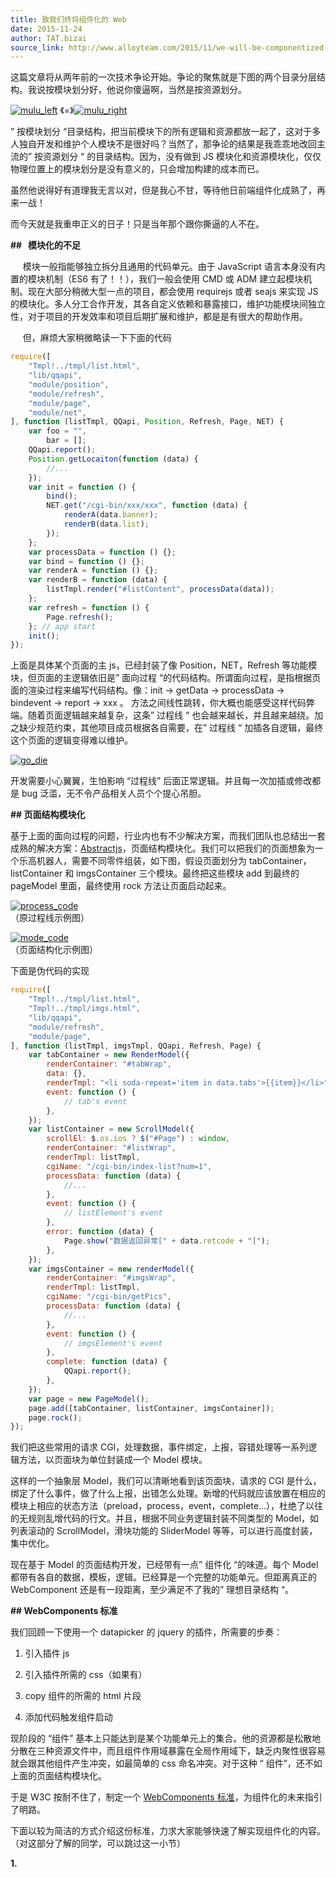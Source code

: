 ```yaml
---
title: 致我们终将组件化的 Web
date: 2015-11-24
author: TAT.bizai
source_link: http://www.alloyteam.com/2015/11/we-will-be-componentized-web-long-text/
---
```


这篇文章将从两年前的一次技术争论开始。争论的聚焦就是下图的两个目录分层结构。我说按模块划分好，他说你傻逼啊，当然是按资源划分。

[![mulu_left](http://www.alloyteam.com/wp-content/uploads/2015/11/mulu_left.png)](http://www.alloyteam.com/wp-content/uploads/2015/11/mulu_left.png) 《=》[![mulu_right](http://www.alloyteam.com/wp-content/uploads/2015/11/mulu_right.png)](http://www.alloyteam.com/wp-content/uploads/2015/11/mulu_right.png)

” 按模块划分 “目录结构，把当前模块下的所有逻辑和资源都放一起了，这对于多人独自开发和维护个人模块不是很好吗？当然了，那争论的结果是我乖乖地改回主流的” 按资源划分 “ 的目录结构。因为，没有做到 JS 模块化和资源模块化，仅仅物理位置上的模块划分是没有意义的，只会增加构建的成本而已。

虽然他说得好有道理我无言以对，但是我心不甘，等待他日前端组件化成熟了，再来一战！

而今天就是我重申正义的日子！只是当年那个跟你撕逼的人不在。

**##   模块化的不足**

     模块一般指能够独立拆分且通用的代码单元。由于 JavaScript 语言本身没有内置的模块机制（ES6 有了！！），我们一般会使用 CMD 或 ADM 建立起模块机制。现在大部分稍微大型一点的项目，都会使用 requirejs 或者 seajs 来实现 JS 的模块化。多人分工合作开发，其各自定义依赖和暴露接口，维护功能模块间独立性，对于项目的开发效率和项目后期扩展和维护，都是是有很大的帮助作用。

     但，麻烦大家稍微略读一下下面的代码

```javascript
require([
    "Tmpl!../tmpl/list.html",
    "lib/qqapi",
    "module/position",
    "module/refresh",
    "module/page",
    "module/net",
], function (listTmpl, QQapi, Position, Refresh, Page, NET) {
    var foo = "",
        bar = [];
    QQapi.report();
    Position.getLocaiton(function (data) {
        //...
    });
    var init = function () {
        bind();
        NET.get("/cgi-bin/xxx/xxx", function (data) {
            renderA(data.banner);
            renderB(data.list);
        });
    };
    var processData = function () {};
    var bind = function () {};
    var renderA = function () {};
    var renderB = function (data) {
        listTmpl.render("#listContent", processData(data));
    };
    var refresh = function () {
        Page.refresh();
    }; // app start
    init();
});
```

上面是具体某个页面的主 js，已经封装了像 Position，NET，Refresh 等功能模块，但页面的主逻辑依旧是” 面向过程 “的代码结构。所谓面向过程，是指根据页面的渲染过程来编写代码结构。像：init -> getData -> processData -> bindevent -> report -> xxx 。 方法之间线性跳转，你大概也能感受这样代码弊端。随着页面逻辑越来越复杂，这条” 过程线 “ 也会越来越长，并且越来越绕。加之缺少规范约束，其他项目成员根据各自需要，在” 过程线 “ 加插各自逻辑，最终这个页面的逻辑变得难以维护。

[![go_die](http://www.alloyteam.com/wp-content/uploads/2015/11/go_die.png)](http://www.alloyteam.com/wp-content/uploads/2015/11/go_die.png)

开发需要小心翼翼，生怕影响 “过程线” 后面正常逻辑。并且每一次加插或修改都是 bug 泛滥，无不令产品相关人员个个提心吊胆。

**## 页面结构模块化**

基于上面的面向过程的问题，行业内也有不少解决方案，而我们团队也总结出一套成熟的解决方案：[Abstractjs](http://www.dorsywang.com/Abstract.js/#doc)，页面结构模块化。我们可以把我们的页面想象为一个乐高机器人，需要不同零件组装，如下图，假设页面划分为 tabContainer，listContainer 和 imgsContainer 三个模块。最终把这些模块 add 到最终的 pageModel 里面，最终使用 rock 方法让页面启动起来。

[![process_code](http://www.alloyteam.com/wp-content/uploads/2015/11/process_code.png)](http://www.alloyteam.com/wp-content/uploads/2015/11/process_code.png)  
（原过程线示例图）

[![mode_code](http://www.alloyteam.com/wp-content/uploads/2015/11/mode_code.png)](http://www.alloyteam.com/wp-content/uploads/2015/11/mode_code.png)  
（页面结构化示例图）

下面是伪代码的实现

```javascript
require([
    "Tmpl!../tmpl/list.html",
    "Tmpl!../tmpl/imgs.html",
    "lib/qqapi",
    "module/refresh",
    "module/page",
], function (listTmpl, imgsTmpl, QQapi, Refresh, Page) {
    var tabContainer = new RenderModel({
        renderContainer: "#tabWrap",
        data: {},
        renderTmpl: "<li soda-repeat='item in data.tabs'>{{item}}</li>",
        event: function () {
            // tab's event
        },
    });
    var listContainer = new ScrollModel({
        scrollEl: $.os.ios ? $("#Page") : window,
        renderContainer: "#listWrap",
        renderTmpl: listTmpl,
        cgiName: "/cgi-bin/index-list?num=1",
        processData: function (data) {
            //...
        },
        event: function () {
            // listElement's event
        },
        error: function (data) {
            Page.show("数据返回异常[" + data.retcode + "]");
        },
    });
    var imgsContainer = new renderModel({
        renderContainer: "#imgsWrap",
        renderTmpl: listTmpl,
        cgiName: "/cgi-bin/getPics",
        processData: function (data) {
            //...
        },
        event: function () {
            // imgsElement's event
        },
        complete: function (data) {
            QQapi.report();
        },
    });
    var page = new PageModel();
    page.add([tabContainer, listContainer, imgsContainer]);
    page.rock();
});
```

我们把这些常用的请求 CGI，处理数据，事件绑定，上报，容错处理等一系列逻辑方法，以页面块为单位封装成一个 Model 模块。

这样的一个抽象层 Model，我们可以清晰地看到该页面块，请求的 CGI 是什么，绑定了什么事件，做了什么上报，出错怎么处理。新增的代码就应该放置在相应的模块上相应的状态方法（preload，process，event，complete...），杜绝了以往的无规则乱增代码的行文。并且，根据不同业务逻辑封装不同类型的 Model，如列表滚动的 ScrollModel，滑块功能的 SliderModel 等等，可以进行高度封装，集中优化。

现在基于 Model 的页面结构开发，已经带有一点” 组件化 “的味道。每个 Model 都带有各自的数据，模板，逻辑。已经算是一个完整的功能单元。但距离真正的 WebComponent 还是有一段距离，至少满足不了我的” 理想目录结构 “。

**## WebComponents 标准**

我们回顾一下使用一个 datapicker 的 jquery 的插件，所需要的步奏：

1. 引入插件 js

2. 引入插件所需的 css（如果有）

3. copy 组件的所需的 html 片段

4. 添加代码触发组件启动

现阶段的 “组件” 基本上只能达到是某个功能单元上的集合。他的资源都是松散地分散在三种资源文件中，而且组件作用域暴露在全局作用域下，缺乏内聚性很容易就会跟其他组件产生冲突，如最简单的 css 命名冲突。对于这种 “ 组件”，还不如上面的页面结构模块化。

于是 W3C 按耐不住了，制定一个 [WebComponents 标准](http://w3c.github.io/webcomponents/explainer/)，为组件化的未来指引了明路。

下面以较为简洁的方式介绍这份标准，力求大家能够快速了解实现组件化的内容。（对这部分了解的同学，可以跳过这一小节）

**1. <template> 模板能力**

模板这东西大家最熟悉不过了，前些年见的较多的模板性能大战 artTemplate，juicer，tmpl，underscoretemplate 等等。而现在又有 [mustachejs](https://github.com/janl/mustache.js/) 无逻辑模板引擎等新入选手。可是大家有没有想过，这么基础的能力，原生 HTML5 是不支持的（T_T）。

而今天 WebComponent 将要提供原生的模板能力

```html
<template id="datapcikerTmpl">
    <div>我是原生的模板</div>
</template>;
```

template 标签内定义了 datapcikerTmpl 的模板，需要使用的时候就要 `innerHTML= document.querySelector('#datapcikerTmpl').content`；可以看出这个原生的模板够原始，模板占位符等功能都没有，对于动态数据渲染模板只能自力更新。

**2. ShadowDom 封装组件独立的内部结构**

ShadowDom 可以理解为一份有独立作用域的 html 片段。这些 html 片段的 CSS 环境和主文档隔离的，各自保持内部的独立性。也正是 ShadowDom 的独立特性，使得组件化成为了可能。

```javascript
var wrap = document.querySelector("#wrap");
var shadow = wrap.createShadowRoot();
shadow.innerHTML = "<p>you can not see me </p>";
```

在具体 dom 节点上使用 createShadowRoot 方法即可生成其 ShadowDom。就像在整份 Html 的屋子里面，新建了一个 shadow 的房间。房间外的人都不知道房间内有什么，保持 shadowDom 的独立性。

**3. 自定义原生标签**

初次接触 [Angularjs](https://angularjs.org/) 的 directive 指令功能，设定好组件的逻辑后，一个<Datepicker /> 就能引入整个组件。如此狂炫酷炸碉堡天的功能，实在令人拍手称快，跃地三尺。

```javascript
var tmpl = document.querySelector("#datapickerTmpl");
var datapickerProto = Object.create(HTMLElement.prototype);
// 设置把我们模板内容我们的shadowDom
datapickerProto.createdCallback = function () {
    var root = this.createShadowRoot();
    root.appendChild(document.importNode(tmpl.content, true));
};
var datapicker = docuemnt.registerElement("datapicker", {
    prototype: datapickerProto,
});
```

Object.create 方式继承 HTMLElement.prototype，得到一个新的 prototype。当解析器发现我们在文档中标记它将检查是否一个名为 createdCallback 的方法。如果找到这个方法它将立即运行它，所以我们把克隆模板的内容来创建的 ShadowDom。

最后，registerElement 的方法传递我们的 prototype 来注册自定义标签。

上面的代码开始略显复杂了，把前面两个能力 “模板”“shadowDom” 结合，形成组件的内部逻辑。最后通过 registerElement 的方式注册组件。之后可以愉快地<datapicker></datapicker> 的使用。

**4. imports 解决组件间的依赖**

```html
<link rel="import" href="datapciker.html">
```

这个类 php 最常用的 html 导入功能，HTML 原生也能支持了。

WebComponents 标准内容大概到这里，是的，我这里没有什么 Demo，也没有实践经验分享。由于 webComponents 新特性，基本上除了高版本的 Chrome 支持外，其他浏览器的支持度甚少。虽然有 polymer 帮忙推动 webcompoents 的库存在，但是 polymer 自身的要求版本也是非常高（IE10+）。所以今天的主角并不是他。

我们简单来回顾一下 WebCompoents 的四部分功能：

1 .<template> 定义组件的 HTML 模板能力

2. Shadow Dom 封装组件的内部结构，并且保持其独立性

3. Custom Element 对外提供组件的标签，实现自定义标签

4. import 解决组件结合和依赖加载

**## 组件化实践方案**

官方的标准看完了，我们思考一下。一份真正成熟可靠的组件化方案，需要具备的能力。

“资源高内聚”—— 组件资源内部高内聚，组件资源由自身加载控制

“作用域独立”—— 内部结构密封，不与全局或其他组件产生影响 

“自定义标签”—— 定义组件的使用方式

“可相互组合”—— 组件正在强大的地方，组件间组装整合

“接口规范化”—— 组件接口有统一规范，或者是生命周期的管理

个人认为，模板能力是基础能力，跟是否组件化没有强联系，所以没有提出一个大点。

既然是实践，现阶段 WebComponent 的支持度还不成熟，不能作为方案的手段。而另外一套以高性能虚拟 Dom 为切入点的组件框架 React，在 facebook 的造势下，社区得到了大力发展。另外一名主角 Webpack，负责解决组件资源内聚，同时跟 React 极度切合形成互补。

所以**[【Webpack】](http://webpack.github.io/)+[【React】](https://facebook.github.io/react/)**将会是这套方案的核心技术。

不知道你现在是 “又是 react+webpack” 感到失望[![f1086af848f17c8c033f4847c16c339c](http://www.alloyteam.com/wp-content/uploads/2015/11/f1086af848f17c8c033f4847c16c339c.jpg)](http://www.alloyteam.com/wp-content/uploads/2015/11/f1086af848f17c8c033f4847c16c339c.jpg)，还是 “太好了是 react+webpack” 不用再学一次新框架的高兴[![dd57e48b489e172cb8bd1a7eb08311c1](http://www.alloyteam.com/wp-content/uploads/2015/11/dd57e48b489e172cb8bd1a7eb08311c1.jpg)](http://www.alloyteam.com/wp-content/uploads/2015/11/dd57e48b489e172cb8bd1a7eb08311c1.jpg)。无论如何下面的内容不会让你失望的。

**### 一，组件生命周期**

[![comp](http://www.alloyteam.com/wp-content/uploads/2015/11/comp.png)](http://www.alloyteam.com/wp-content/uploads/2015/11/comp.png)

React 天生就是强制性组件化的，所以可以从根本性上解决面向过程代码所带来的麻烦。React 组件自身有生命周期方法，能够满足 “接口规范化” 能力点。并且跟 “ 页面结构模块化” 的所封装抽离的几个方法能一一对应。另外 react 的 jsx 自带模板功能，把 html 页面片直接写在 render 方法内，组件内聚性更加紧密。

由于 React 编写的 JSX 是会先生成虚拟 Dom 的，需要时机才真正插入到 Dom 树。使用 React 必须要清楚组件的生命周期，其生命周期三个状态：

`Mount`： 插入 Dom

`Update`： 更新 Dom

`Unmount`： 拔出 Dom

mount 这单词翻译增加，嵌入等。我倒是建议 “插入” 更好理解。插入！拔出！插入！拔出！默念三次，懂了没？别少看黄段子的力量，

[![smile](http://www.alloyteam.com/wp-content/uploads/2015/11/smile1.gif)](http://www.alloyteam.com/wp-content/uploads/2015/11/smile1.gif)

组件状态就是： 插入 -> 更新 -> 拔出。 

然后每个组件状态会有两种处理函数，一前一后，will 函数和 did 函数。

`componentWillMount()`   准备插入前

`componentDidlMount()`   插入后

`componentWillUpdate()` 准备更新前

`componentDidUpdate()`   更新后

`componentWillUnmount()` 准备拔出前

因为拔出后基本都是贤者形态（我说的是组件），所以没有 DidUnmount 这个方法。

另外 React 另外一个核心：数据模型 props 和 state，对应着也有自个状态方法

`getInitialState()`     获取初始化 state。

`getDefaultProps()` 获取默认 props。对于那些没有父组件传递的 props，通过该方法设置默认的 props

`componentWillReceiveProps()`   已插入的组件收到新的 props 时调用

还有一个特殊状态的处理函数，用于优化处理

`shouldComponentUpdate()`：判断组件是否需要 update 调用

加上最重要的 render 方法，React 自身带的方法刚刚好 10 个。对于初学者来说是比较难以消化。但其实 `getInitialState`，`componentDidMount`，`render` 三个状态方法都能完成大部分组件，不必望而却步。

回到组件化的主题。

一个页面结构模块化的组件，能独立封装整个组件的过程线

[![func_line](http://www.alloyteam.com/wp-content/uploads/2015/11/func_line.png)](http://www.alloyteam.com/wp-content/uploads/2015/11/func_line.png)

我们换算成 React 生命周期方法：

[![line_comp](http://www.alloyteam.com/wp-content/uploads/2015/11/line_comp.jpg)](http://www.alloyteam.com/wp-content/uploads/2015/11/line_comp.jpg)

组件的状态方法流中，有两点需要特殊说明：

**1，二次渲染：**

由于 React 的虚拟 Dom 特性，组件的 render 函数不需自己触发，根据 props 和 state 的改变自个通过差异算法，得出最优的渲染。

请求 CGI 一般都是异步，所以必定带来二次渲染。只是空数据渲染的时候，有可能会被 React 优化掉。当数据回来，通过 setState，触发二次 render

**2，componentWiillMount 与 componentDidMount 的差别**

和大多数 React 的教程文章不一样，ajax 请求我建议在 WillMount 的方法内执行，而不是组件初始化成功之后的 DidMount。这样能在 “空数据渲染” 阶段之前请求数据，尽早地减少二次渲染的时间。

`willMount` 只会执行一次，非常适合做 init 的事情。

`didMount` 也只会执行一次，并且这时候真实的 Dom 已经形成，非常适合事件绑定和 complete 类的逻辑。

**### 二，JSX 很丑，但是组件内聚的关键！**

WebComponents 的标准之一，需要模板能力。本是以为是我们熟悉的模板能力，但 React 中的 JSX 这样的怪胎还是令人议论纷纷。React 还没有火起来的时候，大家就已经在微博上狠狠地吐槽了 “JSX 写的代码这 TM 的丑”。这其实只是 Demo 阶段 JSX，等到实战的大型项目中的 JSX，包含多状态多数据多事件的时候，你会发现.............JSX 写的代码还是很丑。

[![jsx_bad](http://www.alloyteam.com/wp-content/uploads/2015/11/jsx_bad.png)](http://www.alloyteam.com/wp-content/uploads/2015/11/jsx_bad.png)  
（即使用 sublime-babel 等插件高亮，逻辑和渲染耦合一起，阅读性还是略差）

为什么我们会觉得丑？因为我们早已经对 “视图 - 样式 - 逻辑” 分离的做法潜移默化。

基于维护性和可读性，甚至性能，我们都不建议直接在 Dom 上面绑定事件或者直接写 style 属性。我们会在 JS 写事件代理，在 CSS 上写上 classname，html 上的就是清晰的 Dom 结构。我们很好地维护着 MVC 的设计模式，一切安好。直到 JSX 把他们都糅合在一起，所守护的技术栈受到侵略，难免有所抵制。

但是从组件化的目的来看，这种高内聚的做法未尝不可。

下面的代码，之前的 “逻辑视图分离” 模式，我们需要去找相应的 js 文件，相应的 event 函数体内，找到 td-info 的 class 所绑定的事件。

对比起 JSX 的高度内聚，所有事件逻辑就是在本身 jsx 文件内，绑定的就是自身的 showInfo 方法。组件化的特性能立马体现出来。

```javascript
<p className="td-info" onClick={this.showInfo}>
    {obj.info}
</p>;
```

（注意：虽然写法上我们好像是 HTML 的内联事件处理器，但是在 React 底层并没有实际赋值类似 onClick 属性，内层还是使用类似事件代理的方式，高效地维护着事件处理器）

再来看一段 style 的 jsx。其实 jsx 没有对样式有硬性规定，我们完全可遵循之前的定义 class 的逻辑。任何一段样式都应该用 class 来定义。在 jsx 你也完全可以这样做。但是出于组件的独立性，我建议一些只有 “一次性” 的样式直接使用 style 赋值更好。减少冗余的 class。

```javascript
<div className="list" style={{ background: "#ddd" }}>
       {list_html}
</div>;
```

或许 JSX 内部有负责繁琐的逻辑样式，可 JSX 的自定义标签能力，组件的黑盒性立马能体验出来，是不是瞬间美好了很多。

```c
render: function(){
    return (
      <div>
         <Menus bannerNums={this.state.list.length}></Menus>
         <TableList data={this.state.list}></TableList>
      </div>
   );
}
```

虽然 JSX 本质上是为了虚拟 Dom 而准备的，但这种逻辑和视图高度合一对于组件化未尝不是一件好事。

学习完 React 这个组件化框架后，看看组件化能力点的完成情况

“资源高内聚”——（33%） html 与 js 内聚

“作用域独立”——（50%） js 的作用域独立

“自定义标签”——（100%）jsx

“可相互组合”——（50%）  可组合，但缺乏有效的加载方式

“接口规范化”——（100%）组件生命周期方法

**### Webpack 资源组件化**

对于组件化的资源独立性，一般的模块加载工具和构建流程视乎变得吃力。组件化的构建工程化，不再是之前我们常见的，css 合二，js 合三，而是体验在组件间的依赖于加载关系。webpack 正好符合需求点，一方面填补组件化能力点，另一方帮助我们完善组件化的整体构建环境。

首先要申明一点是，webpack 是一个模块加载打包工具，用于管理你的模块资源依赖打包问题。这跟我们熟悉的 requirejs 模块加载工具，和 grunt/gulp 构建工具的概念，多多少少有些出入又有些雷同。

[![webpack](http://www.alloyteam.com/wp-content/uploads/2015/11/webpack.jpg)](http://www.alloyteam.com/wp-content/uploads/2015/11/webpack.jpg)

首先 webpak 对于 CommonJS 与 AMD 同时支持，满足我们模块 / 组件的加载方式。

```javascript
require("module");
require("../file.js");
exports.doStuff = function () {};
module.exports = someValue;
```

```javascript
define("mymodule", ["dep1", "dep2"], function (d1, d2) {
    return someExportedValue;
});
```

当然最强大的，最突出的，当然是模块打包功能。这正是这一功能，补充了组件化资源依赖，以及整体工程化的能力

根据 webpack 的设计理念，所有资源都是 “模块”，webpack 内部实现了一套资源加载机制，可以把想 css，图片等资源等有依赖关系的 “ 模块” 加载。这跟我们使用 requirejs 这种仅仅处理 js 大大不同。而这套加载机制，通过一个个 loader 来实现。

```javascript
// webpack.config.js
module.exports = {
    entry: {
    	entry: './index.jsx',
    },
    output: {
        path: __dirname,
        filename: '[name].min.js'
    }，
    module: {
        loaders: [
            {test: /\.css$/, loader: 'style!css' },
            {test: /\.(jsx|js)?$/, loader: 'jsx?harmony', exclude: /node_modules/},
            {test: /\.(png|jpg|jpeg)$/, loader: 'url-loader?limit=10240'}
        ]
    }
};
```

上面一份简单的 webpack 配置文件，留意 loaders 的配置，数组内一个 object 配置为一种模块资源的加载机制。test 的正则为匹配文件规则，loader 的为匹配到文件将由什么加载器处理，多个处理器之间用`！`分隔，处理顺序从右到左。

如 `style!css`，css 文件通过 css-loader（处理 css）, 再到 style-loader（inline 到 html）的加工处理流。

jsx 文件通过 jsx-loader 编译，‘？’ 开启加载参数，harmony 支持 ES6 的语法。

图片资源通过 url-loader 加载器，配置参数 limit，控制少于 10KB 的图片将会 base64 化。

**#### 资源文件如何被 require？**

```javascript
// 加载组件自身css
require("./slider.css");
// 加载组件依赖的模块
var Clip = require("./clipitem.js");
// 加载图片资源
var spinnerImg = require("./loading.png");
```

在 webpack 的 js 文件中我们除了 require 我们正常的 js 文件，css 和 png 等静态文件也可以被 require 进来。我们通过 webpack 命令，编译之后，看看输出结果如何：

```javascript
webpackJsonp([0], {
/* 0 */
/***/ function(module, exports, __webpack_require__) {
          // 加载组件自身css
          __webpack_require__(1);
          // 加载组件依赖的模块
          var Clip = __webpack_require__(5);
          // 加载图片资源
          var spinnerImg = __webpack_require__(6);
/***/ },
/* 1 */
/***/ function(module, exports, __webpack_require__) {
 
/***/ },
/* 2 */
/***/ function(module, exports, __webpack_require__) {
          exports = module.exports = __webpack_require__(3)();
          exports.push([module.id, ".slider-wrap{\r\n position: relative;\r\n width: 100%;\r\n margin: 50px;\r\n background: #fff;\r\n}\r\n\r\n.slider-wrap li{\r\n text-align: center;\r\n line-height: 20px;\r\n}", ""]);
 
/***/ },
/* 3 */
/***/ function(module, exports) {
 
/***/ },
 
/* 4 */
/***/ function(module, exports, __webpack_require__) {
/***/ },
 
/* 5 */
/***/ function(module, exports) {
          console.log('hello, here is clipitem.js') ;
/***/ },
/* 6 */
/***/ function(module, exports) {
          module.exports = "data:image/png;base64,iVBORw0KGg......"
/***/ }
]);
```

webpack 编译之后，输出文件视乎乱糟糟的，但其实每一个资源都被封装在一个函数体内，并且以编号的形式标记（注释）。这些模块，由 webpack 的\_\_webpack_require\_\_内部方法加载。入口文件为编号 0 的函数 index.js，可以看到\_\_webpack_require\_\_加载其他编号的模块。

css 文件在编号 1，由于使用 css-loader 和 style-loader，编号 1-4 都是处理 css。其中编号 2 我们可以看我们的 css 的 string 体。最终会以内联的方式插入到 html 中。

图片文件在编号 6，可以看出 exports 出 base64 化的图片。

**#### 组件一体输出**

```javascript
// 加载组件自身css
require("./slider.css");
// 加载组件依赖的模块
var React = require("react");
var Clip = require("../ui/clipitem.jsx");
// 加载图片资源
var spinnerImg = require("./loading.png");
var Slider = React.createClass({
    getInitialState: function () {
        // ...
    },
    componentDidMount: function () {
        // ...
    },
    render: function () {
        return (
            <div>
                               <Clip data={this.props.imgs} />
                               <img className="loading" src={spinnerImg} />
                            
            </div>
        );
    },
});
module.exports = Slider;
```

如果说，react 使到 html 和 js 合为一体。

那么加上 webpack，两者结合一起的话。js，css，png (base64)，html 所有 web 资源都能合成一个 JS 文件。这正是这套方案的核心所在：**组件独立一体化**。如果要引用一个组件，仅仅 `require('./slider.js')` 即可完成。

加入 webpack 的模块加载器之后，我们组件的加载问题，内聚问题也都成功地解决掉

“资源高内聚”——（100%）所有资源可以一 js 输出

“可相互组合”——（100%）  可组合可依赖加载

**### CSS 模块化实践**

      很高兴，你能阅读到这里。目前我们的组件完成度非常的高，资源内聚，易于组合，作用域独立互不污染。。。。等等[![eee](http://www.alloyteam.com/wp-content/uploads/2015/11/eee.gif)](http://www.alloyteam.com/wp-content/uploads/2015/11/eee.gif)，视乎 CSS 模块的完成度有欠缺。

      那么目前组件完成度来看，CSS 作用域其实是全局性的，并非组件内部独立。下一步，我们要做得就是如何让我们组件内部的 CSS 作用域独立。

      这时可能有人立马跳出，大喊一句 “德玛西亚！”，哦不，应该是 “ 用 sass 啊傻逼！”。可是**项目组件化之后，组件的内部封装已经很好了，其内部 dom 结构和 css 趋向简单，独立，甚至是破碎的**。LESS 和 SASS 的一体式样式框架的设计，他的嵌套，变量，include，函数等丰富的功能对于整体大型项目的样式管理非常有效。但对于一个功能单一组件内部样式，视乎就变的有点格格不入。“不能为了框架而框架，合适才是最好的”。视乎原生的 css 能力已经满足组件的样式需求，唯独就是上面的 css 作用域问题。

      这里我给出思考的方案： classname 随便写，保持原生的方式。编译阶段，根据组件在项目路径的唯一性，由【组件 classname + 组件唯一路径】打成 md5，生成全局唯一性 classname。正当我要写一个 loader 实现我的想法的时候，发现歪果仁已经早在先走一步了。。。。

      这里具体方案参考我之前博客的译文：<http://www.alloyteam.com/2015/10/8536/>

       之前我们讨论过 JS 的模块。现在通过 Webpack 被加载的 CSS 资源叫做 “CSS 模块”？我觉得还是有问题的。现在 style-loader 插件的实现本质上只是创建 link\[rel=stylesheet] 元素插入到 document 中。这种行为和通常引入 JS 模块非常不同。引入另一个 JS 模块是调用它所提供的接口，但引入一个 CSS 却并不 “调用” CSS。所以引入 CSS 本身对于 JS 程序来说并不存在 “ 模块化” 意义，纯粹只是表达了一种资源依赖 —— 即该组件所要完成的功能还需要某些 asset。

    因此，那位歪果仁还扩展了 “CSS 模块化” 的概念，除了上面的我们需要局部作用域外，还有很多功能，这里不详述。具体参考原文 <http://glenmaddern.com/articles/css-modules>

非常赞的一点，就是 cssmodules 已经被 css-loader 收纳。所以我们不需要依赖额外的 loader，基本的 css-loader 开启参数 modules 即可

```javascript
//webpack.config.js
...  
    module: {
        loaders: [
            {test: /\.css$/, loader: 'style!css?modules&localIdentName=[local]__[name]_[hash:base64:5]' },
        ]  
    }
....
```

modules 参数代表开启 css-modules 功能，loaclIdentName 为设置我们编译后的 css 名字，为了方便 debug，我们把 classname（local）和组件名字（name）输出。当然可以在最后输出的版本为了节省提交，仅仅使用 hash 值即可。另外在 react 中的用法大概如下。

```javascript
var styles = require('./banner.css');
var Banner = new React.createClass({
    ...
    render: function(){
        return (
            <div>
                <div className={styles.classA}></div>
            </div>
        )
    }
});
```

最后这里关于出于对 CSS 一些思考，

关于 css-modules 的其它功能，我并不打算使用。在内部分享【我们竭尽所能地让 CSS 变得复杂】中提及：

 我们项目中大部分的 CSS 都不会像 boostrap 那样需要变量来设置，身为一线开发者的我们大概能够感受到：设计师们改版 UI，绝对不是简单的换个色或改个间距，而是面目全非的全新 UI，这绝对不是一个变量所能解决的” 维护性 “。

 反而项目实战过程中，真正要解决的是：在版本迭代过程中那些淘汰掉的过期 CSS，大量地堆积在项目当中。我们像极了家中的欧巴酱不舍得丢掉没用的东西，因为这可是我们使用 sass 或 less 编写出具有高度的可维护性的，肯定有复用的一天。

 这些堆积的过期 CSS（or sass）之间又有部分依赖，一部分过期没用了，一部分又被新的样式复用了，导致没人敢动那些历史样式。结果现网项目迭代还带着大量两年前没用的样式文件。

组件化之后，css 的格局同样被革新了。可能 [postcss](https://github.com/postcss/postcss) 才是你现在手上最适合的工具，而不在是 sass。

到这里，我们终于把组件化最后一个问题也解决了。

“作用域独立”——（100%）如同 shadowDom 作用域独立

到这里，我们可以开一瓶 82 年的雪碧，好好庆祝一下。不是吗？

[![bdecf63e-febe-4370-b1ae-ec5d9e88fa45](http://www.alloyteam.com/wp-content/uploads/2015/11/bdecf63e-febe-4370-b1ae-ec5d9e88fa45.jpg)](http://www.alloyteam.com/wp-content/uploads/2015/11/bdecf63e-febe-4370-b1ae-ec5d9e88fa45.jpg)

**### 组件化之路还在继续**

webpack 和 react 还有很多新非常重要的特性和功能，介于本文仅仅围绕着组件化的为核心，没有一一阐述。另外，配搭 **gulp/grunt 补充 webpack 构建能力，webpack 的 codeSplitting，react 的组件通信问题，开发与生产环境配置等等，都是整套大型项目方案的所必须的**，限于篇幅问题。可以等等我更新下篇，或大家可以自行查阅。

但是，不得不再安利一下 react-hotloader 神器。热加载的开发模式绝对是下一代前端开发必备。严格说，**如果没有了热加载，我会很果断地放弃这套方案**，即使这套方案再怎么优秀，我都讨厌 react 需要 5~6s 的编译时间。但是 hotloader 可以在我不刷新页面的情况下，动态修改代码，而且不单单是样式，连逻辑也是即时生效。

[![hot-loader-done](http://www.alloyteam.com/wp-content/uploads/2015/11/hot-loader-done.gif)](http://www.alloyteam.com/wp-content/uploads/2015/11/hot-loader-done.gif)

如上在 form 表单内。使用热加载，表单不需要重新填写，修改 submit 的逻辑立刻生效。这样的开发效率真不是提高仅仅一个档次。必须安利一下。

或许你发现，使用组件化方案之后，整个技术栈都被更新了一番。学习成本也不少，并且可以预知到，基于组件化的前端还会很多不足的问题，例如性能优化方案需要重新思考，甚至最基本的组件可复用性不一定高。后面很长一段时间，需要我们不断磨练与优化，探求最优的前端组件化之道。

至少我们可以想象，不再担心自己写的代码跟某个谁谁冲突，不再为找某段逻辑在多个文件和方法间穿梭，不再 copy 一片片逻辑然后改改。我们每次编写都是可重用，可组合，独立且内聚的组件。而每个页面将会由一个个嵌套组合的组件，相互独立却相互作用。

对于这样的前端未来，有所期待，不是很好吗

至此，感谢你的阅读。